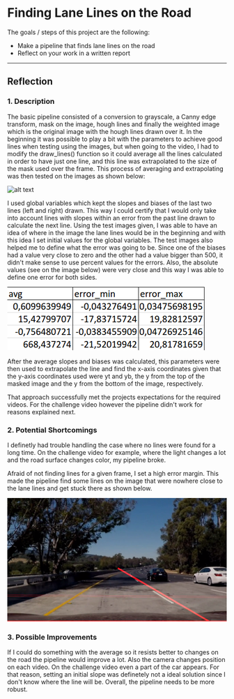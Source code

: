 # Finding Lane Lines on the Road

The goals / steps of this project are the following:
* Make a pipeline that finds lane lines on the road
* Reflect on your work in a written report

[weighted_image]: ./test_images_output/whiteCarLaneSwitch.jpg "Lines drawn over test images using improved draw\_lines() function"

[stuck]: ./left_line_stuck.png "Line stuck at the bottom of the video"

[errors]: ./errors.png "Errors calculated from the test images"
---

## Reflection

### 1. Description

The basic pipeline consisted of a conversion to grayscale, a Canny edge transform, mask on the image, hough lines and finally the weighted image which is the original image with the hough lines drawn over it. In the beginning it was possible to play a bit with the parameters to achieve good lines when testing using the images, but when going to the video, I had to modify the draw\_lines() function so it could average all the lines calculated in order to have just one line, and this line was extrapolated to the size of the mask used over the frame. This process of averaging and extrapolating was then tested on the images as shown below:

![alt text][weighted_image]

I used global variables which kept the slopes and biases of the last two lines (left and right) drawn. This way I could certify that I would only take into account lines with slopes within an error from the past line drawn to calculate the next line. Using the test images given, I was able to have an idea of where in the image the lane lines would be in the beginning and with this idea I set initial values for the global variables. The test images also helped me to define what the error was going to be. Since one of the biases had a value very close to zero and the other had a value bigger than 500, it didn't make sense to use percent values for the errors. Also, the absolute values (see on the image below) were very close and this way I was able to define one error for both sides.

![alt_text][errors]

After the average slopes and biases was calculated, this parameters were then used to extrapolate the line and find the x-axis coordinates given that the y-axis coordinates used were yt and yb, the y from the top of the masked image and the y from the bottom of the image, respectively.

That approach successfully met the projects expectations for the required videos. For the challenge video however the pipeline didn't work for reasons explained next.

### 2. Potential Shortcomings

I definetly had trouble handling the case where no lines were found for a long time. On the challenge video for example, where the light changes a lot and the road surface changes color, my pipeline broke.

Afraid of not finding lines for a given frame, I set a high error margin. This made the pipeline find some lines on the image that were nowhere close to the lane lines and get stuck there as shown below.

![alt text][stuck]

### 3. Possible Improvements

If I could do something with the average so it resists better to changes on the road the pipeline would improve a lot. Also the camera changes position on each video. On the challenge video even a part of the car appears. For that reason, setting an initial slope was definetely not a ideal solution since I don't know where the line will be. Overall, the pipeline needs to be more robust.
